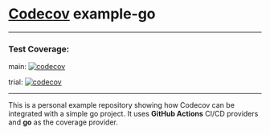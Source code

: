 # [Codecov](https://codecov.io) example-go

-----
### Test Coverage: 

main: 
  [![codecov](https://codecov.io/gh/ANiRuDdHa1211/example-go/branch/example-go/graph/badge.svg?t=6L7ZWBFBT4)](https://codecov.io/gh/ANiRuDdHa1211/example-go/tree/example-go)

trial:
  [![codecov](https://codecov.io/gh/ANiRuDdHa1211/example-go/branch/trial/graph/badge.svg?t=6L7ZWBFBT4)](https://codecov.io/gh/ANiRuDdHa1211/example-go/tree/trial)

------

This is a personal example repository showing how Codecov can be integrated with a simple go project. It uses **GitHub Actions** CI/CD providers and **go** as the coverage provider.




